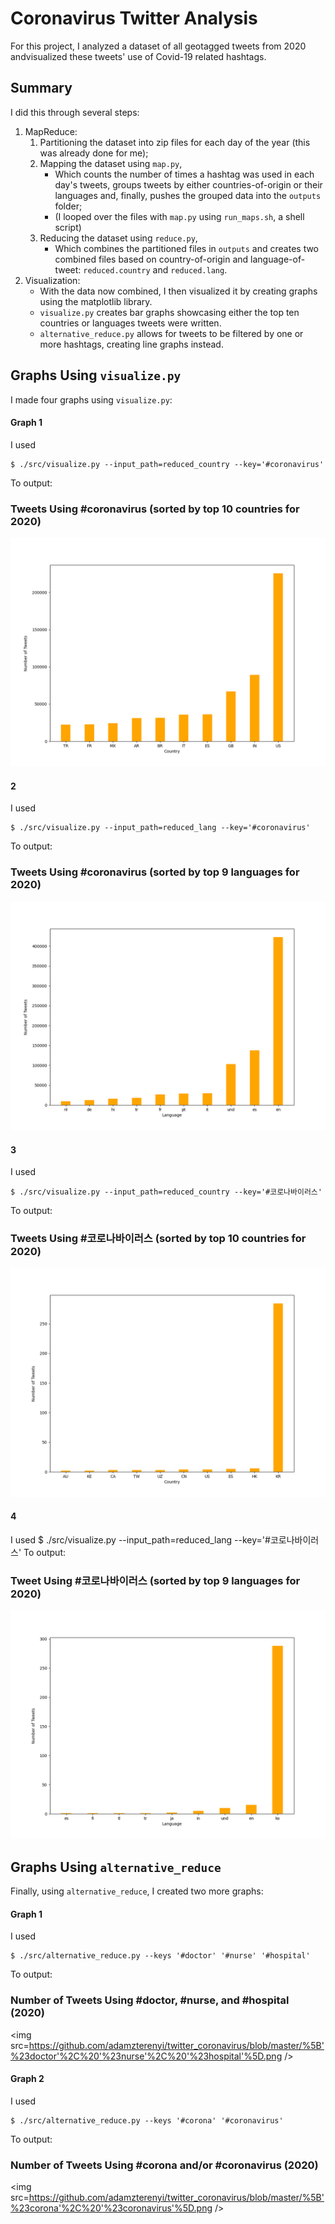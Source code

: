 # Coronavirus Twitter Analysis

For this project, I analyzed a dataset of all geotagged tweets from 2020 andvisualized these tweets' use of Covid-19 related hashtags.

## Summary

I did this through several steps:
1. MapReduce:
    1. Partitioning the dataset into zip files for each day of the year (this was already done for me);
    1. Mapping the dataset using `map.py`,
        * Which counts the number of times a hashtag was used in each day's tweets, groups tweets by either countries-of-origin or their languages and, finally, pushes the grouped data into the `outputs` folder;
        * (I looped over the files with `map.py` using `run_maps.sh`, a shell script)
    1. Reducing the dataset using `reduce.py`,
        * Which combines the partitioned files in `outputs` and creates two combined files based on country-of-origin and language-of-tweet: `reduced.country` and `reduced.lang`.
1. Visualization: 
    * With the data now combined, I then visualized it by creating graphs using the matplotlib library.
    * `visualize.py` creates bar graphs showcasing either the top ten countries or languages tweets were written.
    * `alternative_reduce.py` allows for tweets to be filtered by one or more hashtags, creating line graphs instead.

## Graphs Using `visualize.py`

I made four graphs using `visualize.py`:

#### Graph 1
I used
```
$ ./src/visualize.py --input_path=reduced_country --key='#coronavirus'
```
To output:
### Tweets Using #coronavirus (sorted by top 10 countries for 2020)
<img src=https://github.com/adamzterenyi/twitter_coronavirus/blob/master/%23coronavirus_country.png />

#### 2
I used
```
$ ./src/visualize.py --input_path=reduced_lang --key='#coronavirus'
```
To output:
### Tweets Using #coronavirus (sorted by top 9 languages for 2020)
<img src=https://github.com/adamzterenyi/twitter_coronavirus/blob/master/%23coronavirus_language.png />

#### 3
I used
```
$ ./src/visualize.py --input_path=reduced_country --key='#코로나바이러스'
```
To output: 
### Tweets Using #코로나바이러스 (sorted by top 10 countries for 2020)
<img src=https://github.com/adamzterenyi/twitter_coronavirus/blob/master/%23%EC%BD%94%EB%A1%9C%EB%82%98%EB%B0%94%EC%9D%B4%EB%9F%AC%EC%8A%A4_country.png />

#### 4
I used
$ ./src/visualize.py --input_path=reduced_lang --key='#코로나바이러스'
To output:
### Tweet Using #코로나바이러스 (sorted by top 9 languages for 2020)
<img src=https://github.com/adamzterenyi/twitter_coronavirus/blob/master/%23%EC%BD%94%EB%A1%9C%EB%82%98%EB%B0%94%EC%9D%B4%EB%9F%AC%EC%8A%A4_language.png />

## Graphs Using `alternative_reduce`

Finally, using `alternative_reduce`, I created two more graphs:

#### Graph 1
I used
```
$ ./src/alternative_reduce.py --keys '#doctor' '#nurse' '#hospital'
```
To output:
### Number of Tweets Using #doctor, #nurse, and #hospital (2020)
<img src=https://github.com/adamzterenyi/twitter_coronavirus/blob/master/%5B'%23doctor'%2C%20'%23nurse'%2C%20'%23hospital'%5D.png />

#### Graph 2
I used
```
$ ./src/alternative_reduce.py --keys '#corona' '#coronavirus'
```
To output:
### Number of Tweets Using #corona and/or #coronavirus (2020)
<img src=https://github.com/adamzterenyi/twitter_coronavirus/blob/master/%5B'%23corona'%2C%20'%23coronavirus'%5D.png />
